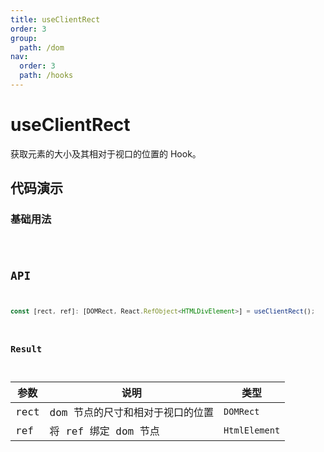```yaml
---
title: useClientRect
order: 3
group:
  path: /dom
nav:
  order: 3
  path: /hooks
---
```


# useClientRect

获取元素的大小及其相对于视口的位置的 Hook。

## 代码演示

### 基础用法

<code src="./demos/Demo1.tsx" />

## API

```typescript
const [rect, ref]: [DOMRect, React.RefObject<HTMLDivElement>] = useClientRect();
```

### Result

| 参数 | 说明                             | 类型          |
| ---- | -------------------------------- | ------------- |
| rect | dom 节点的尺寸和相对于视口的位置 | `DOMRect`     |
| ref  | 将 ref 绑定 dom 节点             | `HtmlElement` |
